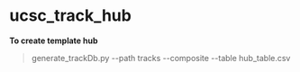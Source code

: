 # ucsc_track_hub
**To create template hub**
>generate_trackDb.py --path tracks --composite --table hub_table.csv
